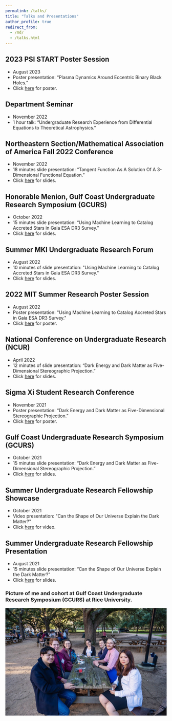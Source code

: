 ```yaml
---
permalink: /talks/
title: "Talks and Presentations"
author_profile: true
redirect_from: 
  - /md/
  - /talks.html
---
```


## 2023 PSI START Poster Session
 * August 2023
 * Poster presentation: “Plasma Dynamics Around Eccentric Binary Black Holes.”
 * Click [here](/files/Hang_Su_PSI_START_poster.pdf) for poster.

## Department Seminar
 * November 2022
 * 1 hour talk: “Undergraduate Research Experience from Differential Equations to Theoretical Astrophysics.”

## Northeastern Section/Mathematical Association of America Fall 2022 Conference
 * November 2022
 * 18 minutes slide presentation: “Tangent Function As A Solution Of A 3-Dimensional Functional Equation.”
 * Click [here](/files/Tangent_Function_Presentation.pdf) for slides.

## Honorable Menion, Gulf Coast Undergraduate Research Symposium (GCURS) 
 * October 2022
 * 15 minutes slide presentation: “Using Machine Learning to Catalog Accreted Stars in Gaia ESA DR3 Survey.” 
 * Click [here](/files/GCURS2022_presentation_updated.pdf) for slides.

## Summer MKI Undergraduate Research Forum  
 * August 2022
 * 10 minutes of slide presentation: "Using Machine Learning to Catalog Accreted Stars in Gaia ESA DR3 Survey."
 * Click [here](/files/SMURF_Presentation.pdf) for slides.

## 2022 MIT Summer Research Poster Session
 * August 2022
 * Poster presentation: "Using Machine Learning to Catalog Accreted Stars in Gaia ESA DR3 Survey."
 * Click [here](/files/MSRP_Poster.pdf) for poster.

## National Conference on Undergraduate Research (NCUR) 
 * April 2022
 * 12 minutes of slide presentation: “Dark Energy and Dark Matter as Five-Dimensional Stereographic Projection.” 
 * Click [here](/files/NCUR_PPT.pdf) for slides.

## Sigma Xi Student Research Conference
 * November 2021 
 * Poster presentation: “Dark Energy and Dark Matter as Five-Dimensional Stereographic Projection.” 
 * Click [here](/files/Sigma_Poster.pdf) for poster.

## Gulf Coast Undergraduate Research Symposium (GCURS) 
 * October 2021 
 * 15 minutes slide presentation: “Dark Energy and Dark Matter as Five-Dimensional Stereographic Projection.” 
 * Click [here](/files/GCURS_PPT.pdf) for slides.

## Summer Undergraduate Research Fellowship Showcase 
 * October 2021
 * Video presentation: "Can the Shape of Our Universe Explain the Dark Matter?" 
 * Click [here](https://www.youtube.com/watch?v=JWlu9btYd-I) for video.

## Summer Undergraduate Research Fellowship Presentation 
 * August 2021
 * 15 minutes slide presentation: “Can the Shape of Our Universe Explain the Dark Matter?”
 * Click [here](/files/SURF_PPT.pdf) for slides.

### Picture of me and cohort at Gulf Coast Undergraduate Research Symposium (GCURS) at Rice University.
 ![Rice](/images/Rice.JPG)

